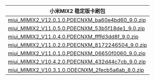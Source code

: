 | 小米MIX2  稳定版卡刷包    |
| ---- |
| [miui_MIMIX2_V12.0.1.0.PDECNXM_ba60e4bd60_9.0.zip](https://hugeota.d.miui.com/V12.0.1.0.PDECNXM/miui_MIMIX2_V12.0.1.0.PDECNXM_ba60e4bd60_9.0.zip)    |
| [miui_MIMIX2_V11.0.5.0.PDECNXM_53b5f18de1_9.0.zip](https://hugeota.d.miui.com/V11.0.5.0.PDECNXM/miui_MIMIX2_V11.0.5.0.PDECNXM_53b5f18de1_9.0.zip)    |
| [miui_MIMIX2_V11.0.4.0.PDECNXM_ffffd3dd8f_9.0.zip](https://hugeota.d.miui.com/V11.0.4.0.PDECNXM/miui_MIMIX2_V11.0.4.0.PDECNXM_ffffd3dd8f_9.0.zip)    |
| [miui_MIMIX2_V11.0.2.0.PDECNXM_8172246504_9.0.zip](https://hugeota.d.miui.com/V11.0.2.0.PDECNXM/miui_MIMIX2_V11.0.2.0.PDECNXM_8172246504_9.0.zip)    |
| [miui_MIMIX2_V11.0.1.0.PDECNXM_06650f0060_9.0.zip](https://hugeota.d.miui.com/V11.0.1.0.PDECNXM/miui_MIMIX2_V11.0.1.0.PDECNXM_06650f0060_9.0.zip)    |
| [miui_MIMIX2_V10.4.2.0.PDECNXM_432d44c7cb_9.0.zip](https://hugeota.d.miui.com/V10.4.2.0.PDECNXM/miui_MIMIX2_V10.4.2.0.PDECNXM_432d44c7cb_9.0.zip)    |
| [miui_MIMIX2_V10.3.1.0.ODECNXM_2fecb5a6ab_8.0.zip](https://hugeota.d.miui.com/V10.3.1.0.ODECNXM/miui_MIMIX2_V10.3.1.0.ODECNXM_2fecb5a6ab_8.0.zip)    |

